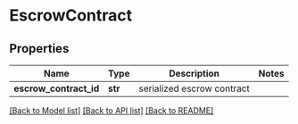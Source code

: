 # EscrowContract

## Properties
Name | Type | Description | Notes
------------ | ------------- | ------------- | -------------
**escrow_contract_id** | **str** | serialized escrow contract  | 

[[Back to Model list]](../README.md#documentation-for-models) [[Back to API list]](../README.md#documentation-for-api-endpoints) [[Back to README]](../README.md)


